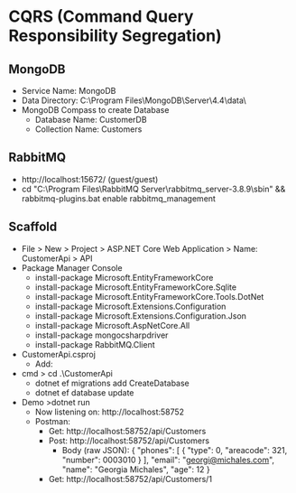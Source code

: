 ﻿# CQRS (Command Query Responsibility Segregation) 

## MongoDB
- Service Name: MongoDB
- Data Directory:	C:\Program Files\MongoDB\Server\4.4\data\
- MongoDB Compass to create Database
	- Database Name: CustomerDB
	- Collection Name: Customers

## RabbitMQ
- http://localhost:15672/ (guest/guest)
- cd "C:\Program Files\RabbitMQ Server\rabbitmq_server-3.8.9\sbin" && rabbitmq-plugins.bat enable rabbitmq_management

## Scaffold
- File > New > Project > ASP.NET Core Web Application > Name: CustomerApi > API
- Package Manager Console
	- install-package Microsoft.EntityFrameworkCore
	- install-package Microsoft.EntityFrameworkCore.Sqlite
	- install-package Microsoft.EntityFrameworkCore.Tools.DotNet
	- install-package Microsoft.Extensions.Configuration
	- install-package Microsoft.Extensions.Configuration.Json
	- install-package Microsoft.AspNetCore.All
	- install-package mongocsharpdriver
	- install-package RabbitMQ.Client
- CustomerApi.csproj
	- Add: <DotNetCliToolReference Include="Microsoft.EntityFrameworkCore.Tools.DotNet" Version="2.0.2" />
- cmd > cd .\CustomerApi
	- dotnet ef migrations add CreateDatabase
	- dotnet ef database update
- Demo >dotnet run
	- Now listening on: http://localhost:58752
	- Postman:
		- Get:	http://localhost:58752/api/Customers
		- Post:	http://localhost:58752/api/Customers
			- Body (raw JSON): 
				{
				  "phones": [
					{
					  "type": 0,
					  "areacode": 321,
					  "number": 0003010
					}
				  ],
				  "email": "georgi@michales.com",
				  "name": "Georgia Michales",
				  "age": 12
				}
		- Get: http://localhost:58752/api/Customers/1
